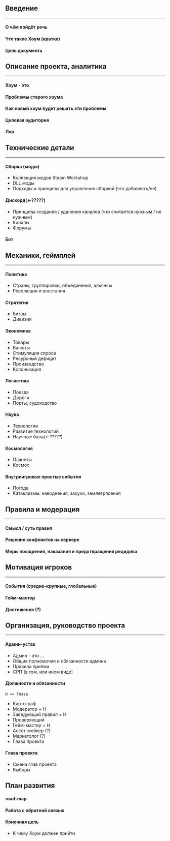 ## Введение
---
#### О чём пойдёт речь
#### Что такое Хоум (кратко)
#### Цель документа


## Описание проекта, аналитика
---
#### Хоум - это
#### Проблемы старого хоума
#### Как новый хоум будет решать эти проблемы
#### Целевая аудитория
#### Лор


## Технические детали
---
#### Сборка (моды)
- Коллекция модов Steam Workshop
- DLL моды
- Подходы и принципы для управления сборкой (что добавлять/не)
#### Дискорд(←?????)
- Принципы создания / удаления каналов (что считается нужным / не нужным)
- Каналы
- Форумы
#### Бот


## Механики, геймплей
---
#### Политика
- Страны, группировки, объединения, альянсы
- Революции и восстания
#### Стратегия
- Битвы
- Дивизии
#### Экономика
- Товары
- Валюты
- Стимуляция спроса
- Ресурсный дефицит
- Производство
- Колонизация
#### Логистика
- Поезда
- Дороги
- Порты, судоходство 
#### Наука
- Технологии
- Развитие технологий
- Научные базы(←?????)
#### Космология
- Планеты
- Космос
#### Внутриигровые простые события
- Погода
- Катаклизмы: наводнения, засухи, землетрясения


## Правила и модерация
---
#### Смысл / суть правил
#### Решение конфликтов на сервере
#### Меры поощрения, наказания и предотвращения рецидива


## Мотивация игроков
---
#### События (средне-крупные, глобальные)
#### Гейм-мастер
#### Достижения (?)


## Организация, руководство проекта
---
#### Админ-устав
- Админ - это ...
- Общие полномочия и обязанности админа
- Правила приёма
- СРП (в том, или ином виде)
#### Должности и обязанности
`H => Глава`
- Картограф
- Модератор + H
- Заведующий правил + H
- Проверяющий
- Гейм-мастер + H
- Ассет-мейкер (?)
- Маркетолог (?)
- Глава проекта
#### Глава проекта
- Смена глав проекта
- Выборы


## План развития
#### road-map
#### Работа с обратной связью
#### Конечная цель
- К чему Хоум должен прийти